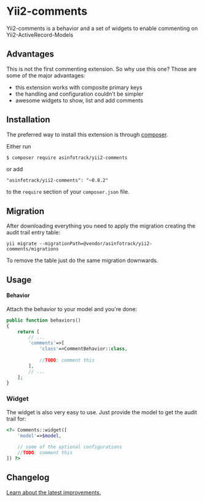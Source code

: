 # Yii2-comments
Yii2-comments is a behavior and a set of widgets to enable commenting on Yii2-ActiveRecord-Models

## Advantages
This is not the first commenting extension. So why use this one? Those are some of the major advantages:

* this extension works with composite primary keys
* the handling and configuration couldn't be simpler
* awesome widgets to show, list and add comments

## Installation
The preferred way to install this extension is through [composer](http://getcomposer.org/download/).

Either run

```bash
$ composer require asinfotrack/yii2-comments
```

or add

```
"asinfotrack/yii2-comments": "~0.8.2"
```

to the `require` section of your `composer.json` file.


## Migration
	
After downloading everything you need to apply the migration creating the audit trail entry table:

	yii migrate --migrationPath=@vendor/asinfotrack/yii2-comments/migrations
	
To remove the table just do the same migration downwards.

## Usage

#### Behavior
Attach the behavior to your model and you're done:

```php
public function behaviors()
{
    return [
    	// ...
    	'comments'=>[
    		'class'=>CommentBehavior::class,
    		
    		//TODO: comment this
    	],
    	// ...
    ];
}
```

### Widget
The widget is also very easy to use. Just provide the model to get the audit trail for:

```php
<?= Comments::widget([
	'model'=>$model,
	
	// some of the optional configurations
	//TODO: comment this
]) ?>
```

## Changelog
[Learn about the latest improvements.](changelog.md)
